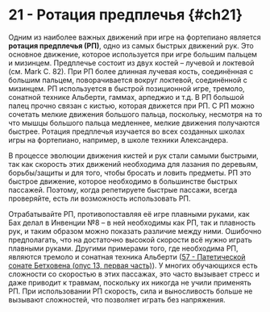 # 21 - Ротация предплечья {#ch21}

Одним из наиболее важных движений при игре на фортепиано является **ротация предплечья (РП)**, одно из самых быстрых движений рук. Это основное движение, которое используется при игре большим пальцем и мизинцем. Предплечье состоит из двух костей – лучевой и локтевой (см. Mark С. 82). При РП более длинная лучевая кость, соединённая с большим пальцем, поворачивается вокруг локтевой, соединённой с мизинцем. РП используется в быстрой позиционной игре, тремоло, сонатной технике Альберти, гаммах, арпеджио и т.д. В РП большой палец прочно связан с кистью, которая движется при РП. С РП можно сочетать мелкие движения большого пальца, поскольку, несмотря на то что мышцы большого пальца медленнее, мелкие движения получаются быстрее. Ротация предплечья изучается во всех созданных школах игры на фортепиано, например, в школе техники Александера.

В процессе эволюции движения кистей и рук стали самыми быстрыми, так как скорость этих движений необходима для лазания по деревьям, борьбы/защиты и для того, чтобы бросать и ловить предметы. РП это быстрое движение, которое необходимо в большинстве быстрых пассажей. Поэтому, когда репетируете быстрые пассажи, всегда проверяйте, есть ли возможность использовать РП.

Отрабатывайте РП, противопоставляя её игре плавными руками, как Бах делал в Инвенции №8 – в ней необходимы как РП, так и плавность рук, и таким образом можно показать различие между ними. Ошибочно предполагать, что на достаточно высокой скорости всё нужно играть плавными руками. Другими примерами того, где необходима РП, являются тремоло и сонатная техника Альберти ([57 - Патетической сонате Бетховена (опус 13, первая часть)](#ch57)). У многих обучающихся есть сложности со скоростью в этих пассажах, это часто вызывает стресс и даже приводит к травмам, поскольку их никогда не учили применять РП. При использовании РП скорость, сила и выносливость больше не вызывают сложностей, что позволяет играть без напряжения.
